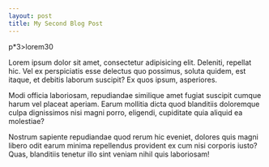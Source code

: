 ```yaml
---
layout: post
title: My Second Blog Post
---
```

p*3>lorem30

<p>Lorem ipsum dolor sit amet, consectetur adipisicing elit. Deleniti, repellat hic. Vel ex perspiciatis esse delectus quo possimus, soluta quidem, est itaque, et debitis laborum suscipit? Ex quos ipsum, asperiores.</p>
<p>Modi officia laboriosam, repudiandae similique amet fugiat suscipit cumque harum vel placeat aperiam. Earum mollitia dicta quod blanditiis doloremque culpa dignissimos nisi magni porro, eligendi, cupiditate quia aliquid ea molestiae?</p>
<p>Nostrum sapiente repudiandae quod rerum hic eveniet, dolores quis magni libero odit earum minima repellendus provident ex cum nisi corporis iusto? Quas, blanditiis tenetur illo sint veniam nihil quis laboriosam!</p>